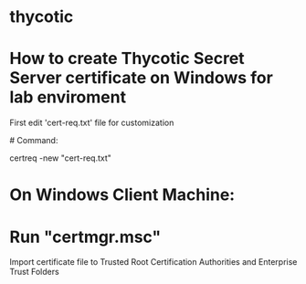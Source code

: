 # thycotic

# How to create Thycotic Secret Server certificate on Windows for lab enviroment

First edit 'cert-req.txt' file for customization

# Command:

certreq -new "cert-req.txt"

# On Windows Client Machine:

# Run "certmgr.msc"

Import certificate file to Trusted Root Certification Authorities and Enterprise Trust Folders

